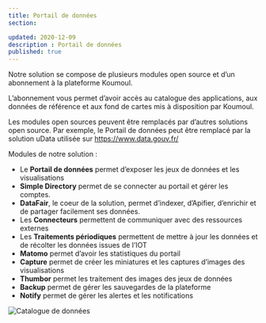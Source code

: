 ```yaml
---
title: Portail de données
section:

updated: 2020-12-09
description : Portail de données
published: true
---
```

Notre solution se compose de plusieurs modules open source et d’un abonnement à la plateforme Koumoul.

L’abonnement vous permet d’avoir accès au catalogue des applications, aux données de référence et aux fond de cartes mis à disposition par Koumoul.

Les modules open sources peuvent être remplacés par d’autres solutions open source. Par exemple, le Portail de données peut être remplacé par la solution uData utilisée sur https://www.data.gouv.fr/

Modules de notre solution :
* Le **Portail de données** permet d’exposer les jeux de données et les visualisations
* **Simple Directory** permet de se connecter au portail et gérer les comptes.
* **DataFair**, le coeur de la solution, permet d’indexer, d’Apifier, d’enrichir et de partager facilement ses données.
* Les **Connecteurs** permettent de communiquer avec des ressources externes
* Les **Traitements périodiques** permettent de mettre à jour les données et de récolter les données issues de l’IOT
* **Matomo** permet d’avoir les statistiques du portail
* **Capture** permet de créer les miniatures et les captures d’images des visualisations
* **Thumbor** permet les traitement des images des jeux de données
* **Backup** permet de gérer les sauvegardes de la plateforme
* **Notify** permet de gérer les alertes et les notifications

![Catalogue de données](./images/technical-architecture/architecture.jpg)
